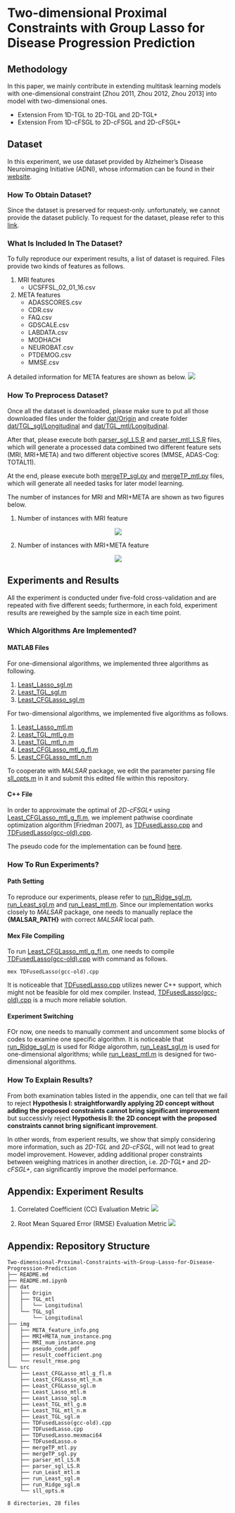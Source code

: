 # Two-dimensional Proximal Constraints with Group Lasso for Disease Progression Prediction

## Methodology
In this paper, we mainly contribute in extending multitask learning models with one-dimensional constraint [Zhou 2011, Zhou 2012, Zhou 2013] into model with two-dimensional ones.
- Extension From 1D-TGL to 2D-TGL and 2D-TGL+
- Extension From 1D-cFSGL to 2D-cFSGL and 2D-cFSGL+


## Dataset
In this experiment, we use dataset provided by Alzheimer’s Disease Neuroimaging Initiative (ADNI), whose information can be found in their [website](http://adni.loni.usc.edu/).


### How To Obtain Dataset?
Since the dataset is preserved for request-only. unfortunately, we cannot provide the dataset publicly. To request for the dataset, please refer to this [link](http://adni.loni.usc.edu/data-samples/access-data/).


### What Is Included In The Dataset?
To fully reproduce our experiment results, a list of dataset is required. Files provide two kinds of features as follows.
1. MRI features
    - UCSFFSL_02_01_16.csv
2. META features 
    - ADASSCORES.csv
    - CDR.csv
    - FAQ.csv
    - GDSCALE.csv
    - LABDATA.csv
    - MODHACH
    - NEUROBAT.csv
    - PTDEMOG.csv
    - MMSE.csv

A detailed information for META features are shown as below.
![](img/META_feature_info.png)


### How To Preprocess Dataset?
Once all the dataset is downloaded, please make sure to put all those downloaded files under the folder [dat/Origin](dat/Origin/) and create folder [dat/TGL_sgl/Longitudinal](dat/TGL_sgl/Longitudinal/) and [dat/TGL_mtl/Longitudinal](dat/TGL_mtl/Longitudinal/).

After that, please execute both [parser_sgl_LS.R](src/parser_sgl_LS.R) and [parser_mtl_LS.R](src/parser_mtl_LS.R) files, which will generate a processed data combined two different feature sets (MRI, MRI+META) and two different objective scores (MMSE, ADAS-Cog: TOTAL11).

At the end, please execute both [mergeTP_sgl.py](src/mergeTP_sgl.py) and [mergeTP_mtl.py](src/mergeTP_mtl.py) files, which will generate all needed tasks for later model learning.

The number of instances for MRI and MRI+META are shown as two figures below.

1. Number of instances with MRI feature
<p align="center">
  <img src="img/MRI_num_instance.png">
</p>

2. Number of instances with MRI+META feature
<p align="center">
  <img src="img/MRI+META_num_instance.png">
</p>


## Experiments and Results
All the experiment is conducted under five-fold cross-validation and are repeated with five different seeds; furthermore, in each fold, experiment results are reweighed by the sample size in each time point.

### Which Algorithms Are Implemented?

#### MATLAB Files
For one-dimensional algorithms, we implemented three algorithms as following.
1. [Least_Lasso_sgl.m](src/Least_Lasso_sgl.m)
2. [Least_TGL_sgl.m](src/Least_TGL_sgl.m)
3. [Least_CFGLasso_sgl.m](src/Least_CFGLasso_sgl.m)

For two-dimensional algorithms, we implemented five algorithms as follows.
1. [Least_Lasso_mtl.m](src/Least_Lasso_mtl.m)
2. [Least_TGL_mtl_g.m](src/Least_TGL_mtl_g.m)
3. [Least_TGL_mtl_n.m](src/Least_TGL_mtl_n.m)
4. [Least_CFGLasso_mtl_g_fl.m](src/Least_CFGLasso_mtl_g_fl.m)
5. [Least_CFGLasso_mtl_n.m](src/Least_CFGLasso_mtl_n.m)

To cooperate with *MALSAR* package, we edit the parameter parsing file [sll_opts.m](src/sll_opts.m) in it and submit this edited file within this repository.

#### C++ File
In order to approximate the optimal of *2D-cFSGL+* using [Least_CFGLasso_mtl_g_fl.m](src/Least_CFGLasso_mtl_g_fl.m), we implement pathwise coordinate optimization algorithm [Friedman 2007], as [TDFusedLasso.cpp](src/TDFusedLasso.cpp) and [TDFusedLasso(gcc-old).cpp](src/TDFusedLasso%28gcc-old%29.cpp).

The pseudo code for the implementation can be found [here](img/pseudo_code.pdf).


### How To Run Experiments?

#### Path Setting
To reproduce our experiments, please refer to [run_Ridge_sgl.m](src/run_Ridge_sgl.m), [run_Least_sgl.m](src/run_Least_sgl.m) and [run_Least_mtl.m](src/run_Least_mtl.m). Since our implementation works closely to *MALSAR* package, one needs to manually replace the **{MALSAR_PATH}** with correct *MALSAR* local path.

#### Mex File Compiling
To run [Least_CFGLasso_mtl_g_fl.m](src/Least_CFGLasso_mtl_g_fl.m), one needs to compile [TDFusedLasso(gcc-old).cpp](src/TDFusedLasso%28gcc-old%29.cpp) with command as follows.
```
mex TDFusedLasso(gcc-old).cpp
```
It is noticeable that [TDFusedLasso.cpp](src/TDFusedLasso.cpp) utilizes newer C++ support, which might not be feasible for old mex compiler. Instead, [TDFusedLasso(gcc-old).cpp](src/TDFusedLasso%28gcc-old%29.cpp) is a much more reliable solution.

#### Experiment Switching
FOr now, one needs to manually comment and uncomment some blocks of codes to examine one specific algorithm. It is noticeable that [run_Ridge_sgl.m](src/run_Ridge_sgl.m) is used for Ridge algorothm, [run_Least_sgl.m](src/run_Least_sgl.m) is used for one-dimensional algorithms; while [run_Least_mtl.m](src/run_Least_mtl.m) is designed for two-dimensional algorithms.


### How To Explain Results?
From both examination tables listed in the appendix, one can tell that we fail to reject **Hypothesis I: straightforwardly applying 2D concept without adding the proposed constraints cannot bring significant improvement** but successivly reject **Hypothesis II: the 2D concept with the proposed constraints cannot bring significant improvement**.

In other words, from experient results, we show that simply considering more information, such as *2D-TGL* and *2D-cFSGL*, will not lead to great model improvement. However, adding additional proper constraints between weighing matrices in another direction, i.e. *2D-TGL+* and *2D-cFSGL+*, can significantly improve the model performance.



## Appendix: Experiment Results
1. Correlated Coefficient (CC) Evaluation Metric
![](img/result_coefficient.png)

2. Root Mean Squared Error (RMSE) Evaluation Metric
![](img/result_rmse.png)



## Appendix: Repository Structure
```
Two-dimensional-Proximal-Constraints-with-Group-Lasso-for-Disease-Progression-Prediction
├── README.md
├── README.md.ipynb
├── dat
│   ├── Origin
│   ├── TGL_mtl
│   │   └── Longitudinal
│   └── TGL_sgl
│       └── Longitudinal
├── img
│   ├── META_feature_info.png
│   ├── MRI+META_num_instance.png
│   ├── MRI_num_instance.png
│   ├── pseudo_code.pdf
│   ├── result_coefficient.png
│   └── result_rmse.png
└── src
    ├── Least_CFGLasso_mtl_g_fl.m
    ├── Least_CFGLasso_mtl_n.m
    ├── Least_CFGLasso_sgl.m
    ├── Least_Lasso_mtl.m
    ├── Least_Lasso_sgl.m
    ├── Least_TGL_mtl_g.m
    ├── Least_TGL_mtl_n.m
    ├── Least_TGL_sgl.m
    ├── TDFusedLasso(gcc-old).cpp
    ├── TDFusedLasso.cpp
    ├── TDFusedLasso.mexmaci64
    ├── TDFusedLasso.o
    ├── mergeTP_mtl.py
    ├── mergeTP_sgl.py
    ├── parser_mtl_LS.R
    ├── parser_sgl_LS.R
    ├── run_Least_mtl.m
    ├── run_Least_sgl.m
    ├── run_Ridge_sgl.m
    └── sll_opts.m
    
8 directories, 28 files
```
